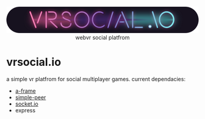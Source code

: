 <p align="center">
    <img src="misc/logo.png" alt="vrsocial.io logo">
    <br/>webvr social platfrom<br/> 
</p>

# vrsocial.io

a simple vr platfrom for social multiplayer games.
current dependacies:
* [a-frame](https://aframe.io/)
* [simple-peer](https://github.com/feross/simple-peer)
* [socket.io](https://socket.io/)
* express
